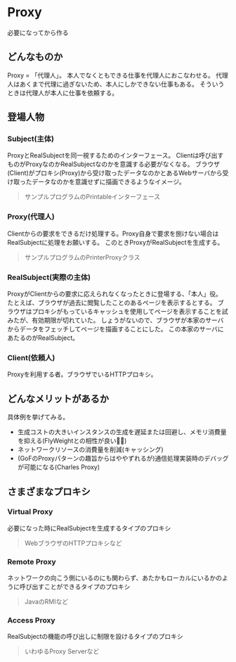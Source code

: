 # Proxy
必要になってから作る 

## どんなものか
Proxy  = 「代理人」。
本人でなくともできる仕事を代理人におこなわせる。
代理人はあくまで代理に過ぎないため、本人にしかできない仕事もある。
そういうときは代理人が本人に仕事を依頼する。

## 登場人物
### Subject(主体)
ProxyとRealSubjectを同一視するためのインターフェース。
Clientは呼び出すものがProxyなのかRealSubjectなのかを意識する必要がなくなる。
ブラウザ(Client)がプロキシ(Proxy)から受け取ったデータなのかとあるWebサーバから受け取ったデータなのかを意識せずに描画できるようなイメージ。
> サンプルプログラムのPrintableインターフェース

### Proxy(代理人)
Clientからの要求をできるだけ処理する。Proxy自身で要求を捌けない場合はRealSubjectに処理をお願いする。
このときProxyがRealSubjectを生成する。
> サンプルプログラムのPrinterProxyクラス

### RealSubject(実際の主体)
ProxyがClientからの要求に応えられなくなったときに登場する、「本人」役。
たとえば、ブラウザが過去に閲覧したことのあるページを表示するとする。
ブラウザはプロキシがもっているキャッシュを使用してページを表示することを試みたが、有効期限が切れていた。
しょうがないので、ブラウザが本家のサーバからデータをフェッチしてページを描画することにした。
この本家のサーバにあたるのがRealSubject。

### Client(依頼人)
Proxyを利用する者。ブラウザでいるHTTPプロキシ。

## どんなメリットがあるか
具体例を挙げてみる。
- 生成コストの大きいインスタンスの生成を遅延または回避し、メモリ消費量を抑える(FlyWeightとの相性が良い👍🏻)
- ネットワークリソースの消費量を削減(キャッシング)
- (GoFのProxyパターンの趣旨からはややずれるが)通信処理実装時のデバッグが可能になる(Charles Proxy)


## さまざまなプロキシ
### Virtual Proxy
必要になった時にRealSubjectを生成するタイプのプロキシ
> WebブラウザのHTTPプロキシなど
### Remote Proxy
ネットワークの向こう側にいるのにも関わらず、あたかもローカルにいるかのように呼び出すことができるタイプのプロキシ
> JavaのRMIなど
### Access Proxy
RealSubjectの機能の呼び出しに制限を設けるタイプのプロキシ
> いわゆるProxy Serverなど
